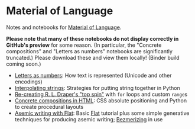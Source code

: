 # Material of Language

Notes and notebooks for [Material of Language](http://mol.decontextualize.com/).

**Please note that many of these notebooks do not display correctly in GitHub's
preview** for some reason. (In particular, the "Concrete compositions" and
"Letters as numbers" notebooks are significantly truncated.) Please download
these and view them locally! (Binder build coming soon.)

* [Letters as numbers](letters-as-numbers.ipynb): How text is represented
  (Unicode and other encodings)
* [Interpolating strings](interpolating-strings.ipynb): Strategies for putting
  string together in Python
* [Re-creating R. L. Draper's "top spin"](top-spin.ipynb) with `for` loops and
  custom `range`s
* [Concrete compositions in HTML](concrete-compositions-html.ipynb): CSS
  absolute positioning and Python to create procedural layouts
* [Asemic writing with Flat](flat-asemic-writing.ipynb): Basic
  [Flat](https://xxyxyz.org/flat) tutorial plus some simple generative
  techniques for producing asemic writing;
  [Bezmerizing](https://github.com/aparrish/bezmerizing/) in use

